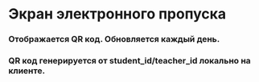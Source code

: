 # Экран электронного пропуска
### Отображается QR код. Обновляется каждый день.
### QR код генерируется от student_id/teacher_id локально на клиенте.